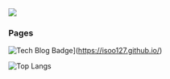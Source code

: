 <img src="https://capsule-render.vercel.app/api?type=waving&color=4cc3db&height=100&section=header" />

### Pages
![Tech Blog Badge](http://img.shields.io/badge/-Tech%20blog-black?style=flat-square&logo=github&link=https://isoo127.github.io/)](https://isoo127.github.io/)

![Top Langs](https://github-readme-stats.vercel.app/api/top-langs/?username=isoo127&layout=compact&langs_count=4&theme=transparent)
